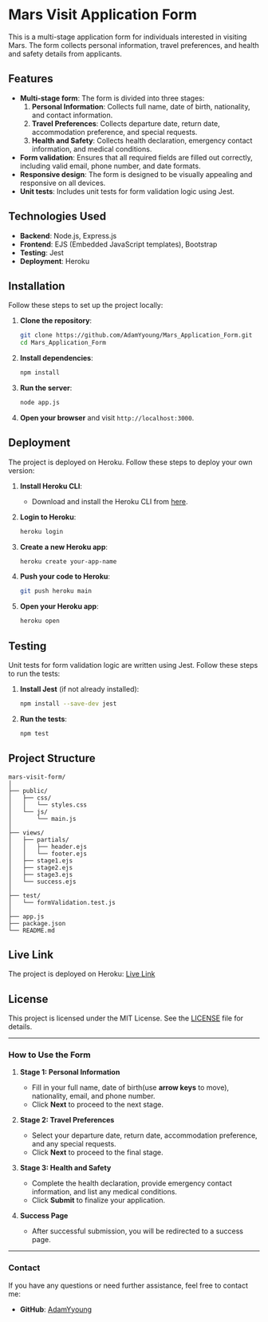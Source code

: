 # Mars Visit Application Form

This is a multi-stage application form for individuals interested in visiting Mars. The form collects personal information, travel preferences, and health and safety details from applicants.

## Features

- **Multi-stage form**: The form is divided into three stages:
  1. **Personal Information**: Collects full name, date of birth, nationality, and contact information.
  2. **Travel Preferences**: Collects departure date, return date, accommodation preference, and special requests.
  3. **Health and Safety**: Collects health declaration, emergency contact information, and medical conditions.
- **Form validation**: Ensures that all required fields are filled out correctly, including valid email, phone number, and date formats.
- **Responsive design**: The form is designed to be visually appealing and responsive on all devices.
- **Unit tests**: Includes unit tests for form validation logic using Jest.

## Technologies Used

- **Backend**: Node.js, Express.js
- **Frontend**: EJS (Embedded JavaScript templates), Bootstrap
- **Testing**: Jest
- **Deployment**: Heroku

## Installation

Follow these steps to set up the project locally:

1. **Clone the repository**:
   ```bash
   git clone https://github.com/AdamYyoung/Mars_Application_Form.git
   cd Mars_Application_Form
   ```

2. **Install dependencies**:
   ```bash
   npm install
   ```

3. **Run the server**:
   ```bash
   node app.js
   ```

4. **Open your browser** and visit `http://localhost:3000`.

## Deployment

The project is deployed on Heroku. Follow these steps to deploy your own version:

1. **Install Heroku CLI**:
   - Download and install the Heroku CLI from [here](https://devcenter.heroku.com/articles/heroku-cli).

2. **Login to Heroku**:
   ```bash
   heroku login
   ```

3. **Create a new Heroku app**:
   ```bash
   heroku create your-app-name
   ```

4. **Push your code to Heroku**:
   ```bash
   git push heroku main
   ```

5. **Open your Heroku app**:
   ```bash
   heroku open
   ```

## Testing

Unit tests for form validation logic are written using Jest. Follow these steps to run the tests:

1. **Install Jest** (if not already installed):
   ```bash
   npm install --save-dev jest
   ```

2. **Run the tests**:
   ```bash
   npm test
   ```

## Project Structure

```
mars-visit-form/
│
├── public/
│   ├── css/
│   │   └── styles.css
│   └── js/
│       └── main.js
│
├── views/
│   ├── partials/
│   │   ├── header.ejs
│   │   └── footer.ejs
│   ├── stage1.ejs
│   ├── stage2.ejs
│   ├── stage3.ejs
│   └── success.ejs
│
├── test/
│   └── formValidation.test.js
│
├── app.js
├── package.json
└── README.md
```

## Live Link

The project is deployed on Heroku: [Live Link](https://Mars_Application_Form.herokuapp.com)


## License

This project is licensed under the MIT License. See the [LICENSE](LICENSE) file for details.

---

### **How to Use the Form**

1. **Stage 1: Personal Information**
   - Fill in your full name, date of birth(use **arrow keys** to move), nationality, email, and phone number. 
   - Click **Next** to proceed to the next stage.

2. **Stage 2: Travel Preferences**
   - Select your departure date, return date, accommodation preference, and any special requests.
   - Click **Next** to proceed to the final stage.

3. **Stage 3: Health and Safety**
   - Complete the health declaration, provide emergency contact information, and list any medical conditions.
   - Click **Submit** to finalize your application.

4. **Success Page**
   - After successful submission, you will be redirected to a success page.

---

### **Contact**

If you have any questions or need further assistance, feel free to contact me:

- **GitHub**: [AdamYyoung](https://github.com/AdamYyoung)
